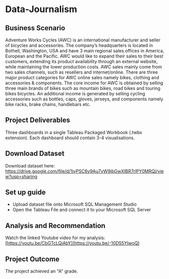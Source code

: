 # Data-Journalism

## Business Scenario
Adventure Works Cycles (AWC) is an international manufacturer and seller of bicycles and accessories. The company’s headquarters is located in Bothell, Washington, USA and have 3 main regional sales offices in America, European and the Pacific. AWC would like to expand their sales to their best customers, extending its product availability through an external website, while maintaining the lower production costs. AWC sales mainly come from two sales channels, such as resellers and internet/online. There are three major product categories for AWC online sales namely bikes, clothing and accessories & components. The core income for AWC is obtained by selling three main brands of bikes such as mountain bikes, road bikes and touring bikes bicycles. An additional income is generated by selling cycling accessories such as bottles, caps, gloves, jerseys, and components namely bike racks, brake chains, handlebars etc.

## Project Deliverables
Three dashboards in a single Tableau Packaged Workbook (.twbx extension). Each dashboard should contain 3-4 visualisations.

## Download Dataset
Download dataset here: https://drive.google.com/file/d/1jvPSC6y9Au7yW9ibGwXIBR7rlPY0MRQj/view?usp=sharing

## Set up guide
- Upload dataset file onto Microsoft SQL Management Studio
- Open the Tableau File and connect it to your Microsoft SQL Server

## Analysis and Recommendation
Watch the linked Youtube video for my analysis: [https://youtu.be/CbGTcLQiAbY](https://youtu.be/-10D55YIwoQ)

## Project Outcome
The project achieved an "A" grade.
